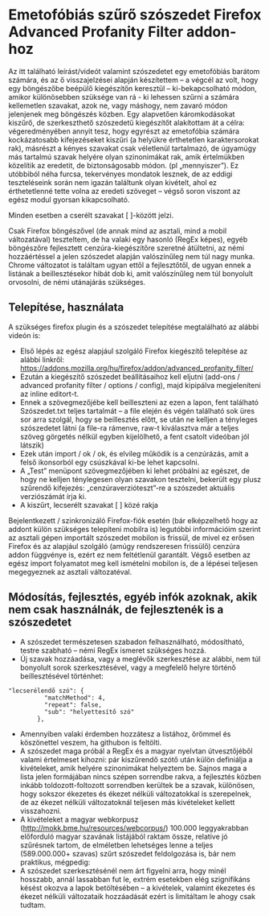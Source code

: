 # Emetofóbiás szűrő szószedet Firefox Advanced Profanity Filter addon-hoz
Az itt található leírást/videót valamint szószedetet egy emetofóbiás barátom számára, és az ő visszajelzései alapján készítettem – a végcél az volt, hogy egy böngészőbe beépülő kiegészítőn keresztül – ki-bekapcsolható módon, amikor különösebben szüksége van rá - ki lehessen szűrni a számára kellemetlen szavakat, azok ne, vagy máshogy, nem zavaró módon jelenjenek meg böngészés közben.
Egy alapvetően káromkodásokat kiszűrő, de szerkeszthető szószedetű kiegészítőt alakítottam át a célra: végeredményében annyit tesz, hogy egyrészt az emetofóbia számára kockázatosabb kifejezéseket kiszűri (a helyükre érthetetlen karaktersorokat rak), másrészt a kényes szavakat csak véletlenül tartalmazó, de úgyamúgy más tartalmú szavak helyére olyan szinonimákat rak, amik értelmükben közelítik az eredetit, de biztonságosabb módon. (pl „mennyiszer”).
Ez utóbbiból néha furcsa, tekervényes mondatok lesznek, de az eddigi teszteléseink során nem igazán találtunk olyan kivételt, ahol ez érthetetlenné tette volna az eredeti szöveget – végső soron viszont az egész modul gyorsan kikapcsolható.

Minden esetben a cserélt szavakat [ ]-között jelzi.

Csak Firefox böngészővel (de annak mind az asztali, mind a mobil változatával) teszteltem, de ha valaki egy hasonló (RegEx képes), egyéb böngészőre fejlesztett cenzúra-kiegészítőre szeretné átültetni, az némi hozzáértéssel a jelen szószedet alapján valószínűleg nem túl nagy munka. 
Chrome változatot is találtam ugyan ettől a fejlesztőtől, de ugyan ennek a listának a beillesztésekor hibát dob ki, amit valószínűleg nem túl bonyolult orvosolni, de némi utánajárás szükséges.
## Telepítése, használata
A szükséges firefox plugin és a szószedet telepítése megtalálható az alábbi videón is:

* Első lépés az egész alapjául szolgáló Firefox kiegészítő telepítése az alábbi linkről: https://addons.mozilla.org/hu/firefox/addon/advanced_profanity_filter/
* Ezután a kiegészítő szószedet beállításaihoz kell eljutni (add-ons / advanced profanity filter / options / config), majd kipipálva megjeleníteni az inline editort-t.
* Ennek a szövegmezőjébe kell beilleszteni az ezen a lapon, fent található Szószedet.txt teljes tartalmát – a file elején és végén található sok üres sor arra szolgál, hogy se beillesztés előtt, se után ne kelljen a tényleges szószedetet látni (a file-ra rámenve, raw-t kiválasztva már a teljes szöveg görgetés nélkül egyben kijelölhető, a fent csatolt videóban jól látszik)
* Ezek után import / ok / ok, és elvileg működik is a cenzúrázás, amit a felső ikonsorból egy csúszkával ki-be lehet kapcsolni.
* A „Test” menüpont szövegmezőjében ki lehet próbálni az egészet, de hogy ne kelljen ténylegesen olyan szavakon tesztelni, bekerült egy plusz szűrendő kifejezés: „cenzúraverzióteszt”-re a szószedet aktuális verziószámát írja ki.
* A kiszűrt, lecserélt szavakat [ ] közé rakja

Bejelentkezett / szinkronizáló Firefox-fiók esetén (bár elképzelhető hogy az addont külön szükséges telepíteni mobilra is) legutóbbi információim szerint az asztali gépen importált szószedet mobilon is frissül, de mivel ez erősen Firefox és az alapjául szolgáló (amúgy rendszeresen frissülő) cenzúra addon függvénye is, ezért ez nem feltétlenül garantált. Végső esetben az egész import folyamatot meg kell ismételni mobilon is, de a lépései teljesen megegyeznek az asztali változatéval. 

## Módosítás, fejlesztés, egyéb infók azoknak, akik nem csak használnák, de fejlesztenék is a szószedetet
* A szószedet természetesen szabadon felhasználható, módosítható, testre szabható – némi RegEx ismeret szükséges hozzá.
* Új szavak hozzáadása, vagy a meglévők szerkesztése az alábbi, nem túl bonyolult sorok szerkesztésével, vagy a megfelelő helyre történő beillesztésével történhet:
```
"lecserélendő szó": {
	      "matchMethod": 4,
	      "repeat": false,
	      "sub": "helyettesítő szó"
	    },
```
* Amennyiben valaki érdemben hozzátesz a listához, örömmel és köszönettel veszem, ha githubon is feltölti.
* A szószedet maga próbál a RegEx és a magyar nyelvtan útvesztőjéből valami értelmeset kihozni: pár kiszűrendő szótő után külön definiálja a kivételeket, amik helyére szinonimákat helyeztem be. Sajnos maga a lista jelen formájában nincs szépen sorrendbe rakva, a fejlesztés közben inkább toldozott-foltozott sorrendben kerültek be a szavak, különösen, hogy sokszor ékezetes és ékezet nélküli változatokkal is szerepelnek, de az ékezet nélküli változatoknál teljesen más kivételeket kellett visszahozni.
* A kivételeket a magyar webkorpusz (http://mokk.bme.hu/resources/webcorpus/) 100.000 leggyakrabban előforduló magyar szavának listájából raktam össze, relative jó szűrésnek tartom, de elméletben lehetséges lenne a teljes (589.000.000+ szavas) szűrt szószedet feldolgozása is, bár nem praktikus, mégpedig:
* A szószedet szerkesztésénél nem árt figyelni arra, hogy minél hosszabb, annál lassabban fut le, extrém esetekben elég szignifikáns késést okozva a lapok betöltésében – a kivételek, valamint ékezetes és ékezet nélküli változataik hozzáadását ezért is limitáltam le ahogy csak tudtam.
